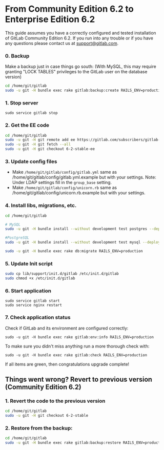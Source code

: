 # From Community Edition 6.2 to Enterprise Edition 6.2

This guide assumes you have a correctly configured and tested installation of GitLab Community Edition 6.2.
If you run into any trouble or if you have any questions please contact us at support@gitlab.com.

### 0. Backup

Make a backup just in case things go south:
(With MySQL, this may require granting "LOCK TABLES" privileges to the GitLab user on the database version)

```bash
cd /home/git/gitlab
sudo -u git -H bundle exec rake gitlab:backup:create RAILS_ENV=production
```

### 1. Stop server

    sudo service gitlab stop

### 2. Get the EE code

```bash
cd /home/git/gitlab
sudo -u git -H git remote add ee https://gitlab.com/subscribers/gitlab-ee.git
sudo -u git -H git fetch --all
sudo -u git -H git checkout 6-2-stable-ee
```

### 3. Update config files

* Make `/home/git/gitlab/config/gitlab.yml` same as /home/git/gitlab/config/gitlab.yml.example but with your settings.
Note: Under LDAP settings fill in the `group_base` setting.
* Make `/home/git/gitlab/config/unicorn.rb` same as /home/git/gitlab/config/unicorn.rb.example but with your settings.

### 4. Install libs, migrations, etc.

```bash
cd /home/git/gitlab

# MySQL
sudo -u git -H bundle install --without development test postgres --deployment

#PostgreSQL
sudo -u git -H bundle install --without development test mysql --deployment

sudo -u git -H bundle exec rake db:migrate RAILS_ENV=production
```

### 5. Update Init script

```bash
sudo cp lib/support/init.d/gitlab /etc/init.d/gitlab
sudo chmod +x /etc/init.d/gitlab
```

### 6. Start application

    sudo service gitlab start
    sudo service nginx restart

### 7. Check application status

Check if GitLab and its environment are configured correctly:

    sudo -u git -H bundle exec rake gitlab:env:info RAILS_ENV=production

To make sure you didn't miss anything run a more thorough check with:

    sudo -u git -H bundle exec rake gitlab:check RAILS_ENV=production

If all items are green, then congratulations upgrade complete!

## Things went wrong? Revert to previous version (Community Edition 6.2)

### 1. Revert the code to the previous version
```bash
cd /home/git/gitlab
sudo -u git -H git checkout 6-2-stable
```

### 2. Restore from the backup:

```bash
cd /home/git/gitlab
sudo -u git -H bundle exec rake gitlab:backup:restore RAILS_ENV=production
```
